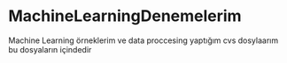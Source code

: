 # MachineLearningDenemelerim
Machine Learning örneklerim ve data proccesing yaptığım cvs dosylaarım bu dosyaların içindedir
